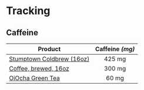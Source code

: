 # Tracking

## Caffeine

| Product                                                                                                                         | Caffeine *(mg)* |
|---------------------------------------------------------------------------------------------------------------------------------|:---------------:|
| [Stumptown Coldbrew (16oz)](http://www.caffeineinformer.com/caffeine-content/stumptown-coffee-cold-brew)                        |     425 mg      |
| [Coffee, brewed, 16oz](http://www.mayoclinic.org/healthy-lifestyle/nutrition-and-healthy-eating/in-depth/caffeine/art-20049372) |     300 mg      |
| [OiOcha Green Tea](http://www.caffeineinformer.com/caffeine-content/oi-ocha-green-tea)                                          |      60 mg      |
